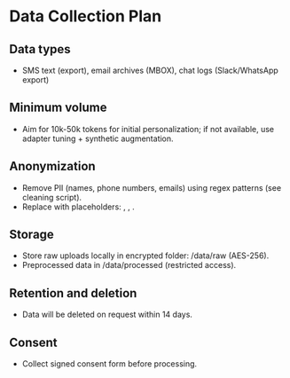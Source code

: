 # Data Collection Plan

## Data types
- SMS text (export), email archives (MBOX), chat logs (Slack/WhatsApp export)

## Minimum volume
- Aim for 10k-50k tokens for initial personalization; if not available, use adapter tuning + synthetic augmentation.

## Anonymization
- Remove PII (names, phone numbers, emails) using regex patterns (see cleaning script).
- Replace with placeholders: <NAME>, <EMAIL>, <PHONE>.

## Storage
- Store raw uploads locally in encrypted folder: /data/raw (AES-256).
- Preprocessed data in /data/processed (restricted access).

## Retention and deletion
- Data will be deleted on request within 14 days.

## Consent
- Collect signed consent form before processing.
